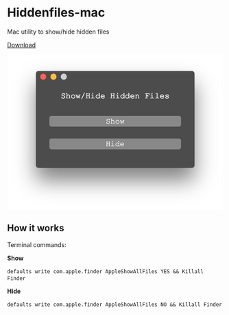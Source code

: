 # Hiddenfiles-mac
Mac utility to show/hide hidden files

[Download](https://giuseppesalvo.github.io/hiddenfiles-mac)

![HiddenFiles Mac ScreenShot](https://raw.githubusercontent.com/giuseppesalvo/hiddenfiles-mac/master/screenshot.png)

## How it works

Terminal commands: 

**Show**

    defaults write com.apple.finder AppleShowAllFiles YES && Killall Finder


**Hide**

    defaults write com.apple.finder AppleShowAllFiles NO && Killall Finder
